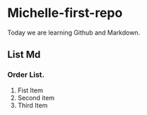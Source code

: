 # Michelle-first-repo

Today we are learning Github and Markdown.

## List Md

### Order List.
1. Fist Item
2. Second item
3. Third Item
